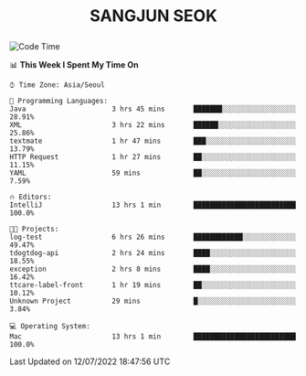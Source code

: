 <h1>
 <p align="center">
   SANGJUN SEOK
 </p>
</h1>

<!--START_SECTION:waka-->
![Code Time](http://img.shields.io/badge/Code%20Time-0%20secs-blue)

📊 **This Week I Spent My Time On** 

```text
⌚︎ Time Zone: Asia/Seoul

💬 Programming Languages: 
Java                     3 hrs 45 mins       ███████░░░░░░░░░░░░░░░░░░   28.91% 
XML                      3 hrs 22 mins       ██████░░░░░░░░░░░░░░░░░░░   25.86% 
textmate                 1 hr 47 mins        ███░░░░░░░░░░░░░░░░░░░░░░   13.79% 
HTTP Request             1 hr 27 mins        ██░░░░░░░░░░░░░░░░░░░░░░░   11.15% 
YAML                     59 mins             ██░░░░░░░░░░░░░░░░░░░░░░░   7.59%

🔥 Editors: 
IntelliJ                 13 hrs 1 min        █████████████████████████   100.0%

🐱‍💻 Projects: 
log-test                 6 hrs 26 mins       ████████████░░░░░░░░░░░░░   49.47% 
tdogtdog-api             2 hrs 24 mins       ████░░░░░░░░░░░░░░░░░░░░░   18.55% 
exception                2 hrs 8 mins        ████░░░░░░░░░░░░░░░░░░░░░   16.42% 
ttcare-label-front       1 hr 19 mins        ██░░░░░░░░░░░░░░░░░░░░░░░   10.12% 
Unknown Project          29 mins             █░░░░░░░░░░░░░░░░░░░░░░░░   3.84%

💻 Operating System: 
Mac                      13 hrs 1 min        █████████████████████████   100.0%

```


 Last Updated on 12/07/2022 18:47:56 UTC
<!--END_SECTION:waka-->

